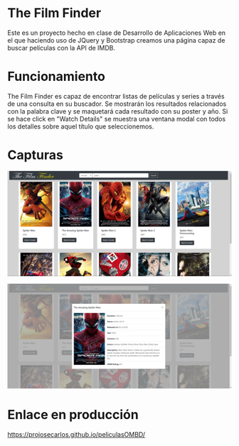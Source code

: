 # The Film Finder
Este es un proyecto hecho en clase de Desarrollo de Aplicaciones Web en el que haciendo uso de JQuery y Bootstrap
creamos una página capaz de buscar películas con la API de IMDB.

# Funcionamiento
The Film Finder es capaz de encontrar listas de películas y series a través de una consulta en su buscador.
Se mostrarán los resultados relacionados con la palabra clave y se maquetará cada resultado con su poster y año.
Si se hace click en "Watch Details" se muestra una ventana modal con todos los detalles sobre aquel título que seleccionemos.

# Capturas

![Captura1](https://github.com/projosecarlos/peliculasOMBD/blob/master/screenshot-filmFinder.png "Página Principal")

![Captura1](https://github.com/projosecarlos/peliculasOMBD/blob/master/screenshot-filmFinder2.png "Detalle de la Película")

# Enlace en producción
https://projosecarlos.github.io/peliculasOMBD/
